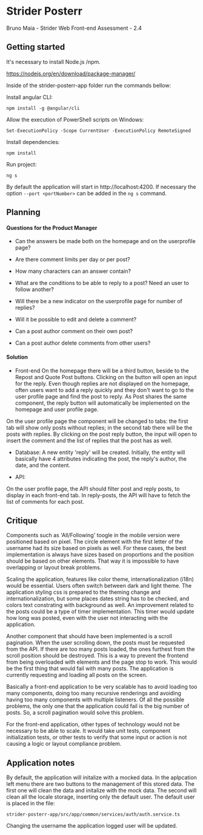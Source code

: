
# Strider Posterr

Bruno Maia - Strider Web Front-end Assessment - 2.4

## Getting started

It's necessary to install Node.js /npm.

https://nodejs.org/en/download/package-manager/

Inside of the strider-posterr-app folder run the commands bellow:

Install angular CLI:

```npm install -g @angular/cli```

Allow the execution of PowerShell scripts on Windows:

```Set-ExecutionPolicy -Scope CurrentUser -ExecutionPolicy RemoteSigned```

Install dependencies:

```npm install```

Run project:

```ng s```

By default the application will start in http://localhost:4200. If necessary the option ```--port <portNumber>``` can be added in the ```ng s``` command.

## Planning

#### Questions  for the Product Manager

- Can the answers be made both on the homepage and on the userprofile page?

- Are there comment limits per day or per post?

- How many characters can an answer contain?

- What are the conditions to be able to reply to a post? Need an user to follow another?

- Will there be a new indicator on the userprofile page for number of replies?

- Will it be possible to edit and delete a comment?

- Can a post author comment on their own post?

- Can a post author delete comments from other users?

#### Solution

- Front-end
On the homepage there will be a third button, beside to the Repost and Quote Post buttons. Clicking on the button will open an input for the reply. Even though replies are not displayed on the homepage, often users want to add a reply quickly and they don't want to go to the user profile page and find the post to reply. As Post shares the same component, the reply button will automatically be implemented on the homepage and user profile page.

On the user profile page the component will be changed to tabs: the first tab will show only posts without replies; in the second tab there will be the posts with replies. By clicking on the post reply button, the input will open to insert the comment and the list of replies that the post has as well.

- Database:
A new entity 'reply' will be created. Initially, the entity will basically have 4 attributes indicating the post, the reply's author, the date, and the content.

- API:

On the user profile page, the API should filter post and reply posts, to display in each front-end tab. In reply-posts, the API will have to fetch the list of comments for each post.

## Critique

Components such as 'All/Following' toogle in the mobile version were positioned based on pixel. The circle element with the first letter of the username had its size based on pixels as well. For these cases, the best implementation is always have sizes based on proportions and the position should be based on other elements. That way it is impossible to have overlapping or layout break problems.

Scaling the application, features like color theme, internationalization (i18n) would be essential. Users often switch between dark and light theme. The application styling css is prepared to the theming change and internationalization, but some places dates string has to be checked, and colors text constrating with background as well.
An improvement related to the posts could be a type of timer implementation. This timer would update how long was posted, even with the user not interacting with the application.  

Another component that should have been implemented is a scroll pagination. When the user scrolling down, the posts must be requested from the API. If there are too many posts loaded, the ones furthest from the scroll position should be destroyed. This is a way to prevent the frontend from being overloaded with elements and the page stop to work. This would be the first thing that would fail with many posts. The application is currently requesting and loading all posts on the screen.

Basically a front-end application to be very scalable has to avoid loading too many components, doing too many recursive renderings and avoiding having too many components with multiple listeners. Of all the possible problems, the only one that the application could fail is the big number of posts. So, a scroll pagination would solve this problem.

For the front-end application, other types of technology would not be necessary to be able to scale. It would take unit tests, component initialization tests, or other tests to verify that some input or action is not causing a logic or layout compliance problem.

## Application notes

By default, the application will initalize with a mocked data. In the aplpcation left menu there are two buttons to the management of this stored data.
The first one will clean the data and initalize with the mock data. The second will clean all the locale storage, inserting only the default user. The default user is placed in the file:

```strider-posterr-app/src/app/common/services/auth/auth.service.ts```

Changing the username the application logged user will be updated.